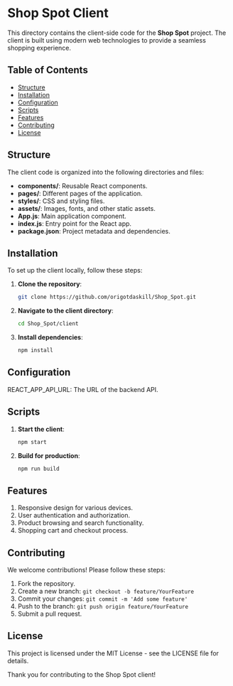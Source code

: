 # Shop Spot Client

This directory contains the client-side code for the **Shop Spot** project. The client is built using modern web technologies to provide a seamless shopping experience.

## Table of Contents

- [Structure](#structure)
- [Installation](#installation)
- [Configuration](#configuration)
- [Scripts](#scripts)
- [Features](#features)
- [Contributing](#contributing)
- [License](#license)

## Structure

The client code is organized into the following directories and files:

- **components/**: Reusable React components.
- **pages/**: Different pages of the application.
- **styles/**: CSS and styling files.
- **assets/**: Images, fonts, and other static assets.
- **App.js**: Main application component.
- **index.js**: Entry point for the React app.
- **package.json**: Project metadata and dependencies.

## Installation

To set up the client locally, follow these steps:

1. **Clone the repository**:

   ```bash
   git clone https://github.com/origotdaskill/Shop_Spot.git
   ```

2. **Navigate to the client directory**:
    ```bash
    cd Shop_Spot/client
    ```
3. **Install dependencies**:
    ```bash
    npm install
    ```
## Configuration

REACT_APP_API_URL: The URL of the backend API.

## Scripts
1. **Start the client**:
    ```bash
    npm start
    ```
2. **Build for production**:
    ```bash
    npm run build
    ```

## Features
1. Responsive design for various devices.
2. User authentication and authorization.
3. Product browsing and search functionality.
4. Shopping cart and checkout process.

## Contributing
We welcome contributions! Please follow these steps:

1. Fork the repository.
2. Create a new branch: `git checkout -b feature/YourFeature`
3. Commit your changes: `git commit -m 'Add some feature'`
4. Push to the branch: `git push origin feature/YourFeature`
5. Submit a pull request.

## License 

This project is licensed under the MIT License - see the LICENSE file for details.

Thank you for contributing to the Shop Spot client!